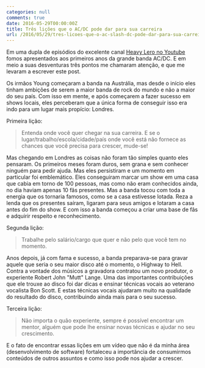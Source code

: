 ```yaml
---
categories: null
comments: true
date: 2016-05-29T00:00:00Z
title: Três lições que o AC/DC pode dar para sua carreira
url: /2016/05/29/tres-licoes-que-o-ac-slash-dc-pode-dar-para-sua-carreira/
---
```


Em uma dupla de episódios do excelente canal [Heavy Lero no Youtube](https://www.youtube.com/channel/UCA4u8p5rYvuL2-72cAUhXKA) fomos apresentados aos primeiros anos da grande banda AC/DC. E em meio a suas desventuras três pontos me chamaram atenção, e que me levaram a escrever este post.
<!--more-->
Os irmãos Young começaram a banda na Austrália, mas desde o início eles tinham ambições de serem a maior banda de rock do mundo e não a maior do seu país. Com isso em mente, e após começarem a fazer sucesso em shows locais, eles perceberam que a única forma de conseguir isso era indo para um lugar mais propício: Londres. 

Primeira lição:

> Entenda onde você quer chegar na sua carreira. E se o lugar/trabalho/escola/cidade/país onde você está não fornece as chances que você precisa para crescer, mude-se!

Mas chegando em Londres as coisas não foram tão simples quanto eles pensaram. Os primeiros meses foram duros, sem grana e sem conhecer ninguém para pedir ajuda. Mas eles persistiram e um momento em particular foi emblemático. Eles conseguiram marcar um show em uma casa que cabia em torno de 100 pessoas, mas como não eram conhecidos ainda, no dia haviam apenas 10 fãs presentes. Mas a banda tocou com toda a energia que os tornaria famosos, como se a casa estivesse lotada. Reza a lenda que os presentes saíram, ligaram para seus amigos e lotaram a casa antes do fim do show. E com isso a banda começou a criar uma base de fãs e adquirir respeito e reconhecimento.

Segunda lição:

> Trabalhe pelo salário/cargo que quer e não pelo que você tem no momento. 

Anos depois, já com fama e sucesso, a banda preparava-se para gravar aquele que seria o seu maior disco até o momento, o Highway to Hell. Contra a vontade dos músicos a gravadora contratou um novo produtor, o experiente Robert John "Mutt" Lange. Uma das importantes contribuições que ele trouxe ao disco foi dar dicas e ensinar técnicas vocais ao veterano vocalista Bon Scott. E estas técnicas vocais ajudaram muito na qualidade do resultado do disco, contribuindo ainda mais para o seu sucesso. 

Terceira lição:

> Não importa o quão experiente, sempre é possível encontrar um mentor, alguém que pode lhe ensinar novas técnicas e ajudar no seu crescimento.

E o fato de encontrar essas lições em um vídeo que não é da minha área (desenvolvimento de software) fortaleceu a importância de consumirmos conteúdos de outros assuntos e como isso pode nos ajudar a crescer.
